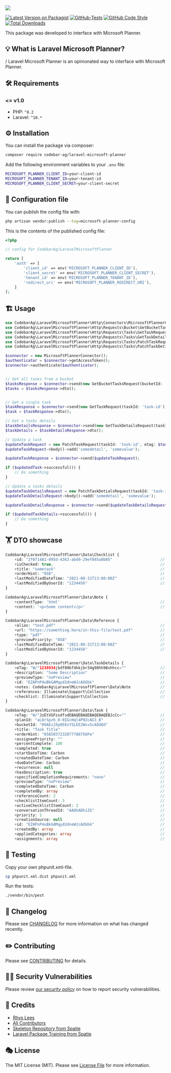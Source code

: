 <img src="https://banners.beyondco.de/Laravel%20Microsoft%20Planner.png?theme=light&packageManager=composer+require&packageName=codebar-ag%2Flaravel-microsoft-planner&pattern=circuitBoard&style=style_1&description=An+opinionated+way+to+interface+with+Microsoft+Planner&md=1&showWatermark=0&fontSize=175px&images=document-report">

[![Latest Version on Packagist](https://img.shields.io/packagist/v/codebar-ag/laravel-microsoft-planner.svg?style=flat-square)](https://packagist.org/packages/codebar-ag/laravel-microsoft-planner)
[![GitHub-Tests](https://github.com/codebar-ag/laravel-microsoft-planner/actions/workflows/run-tests.yml/badge.svg?branch=main)](https://github.com/codebar-ag/laravel-microsoft-planner/actions/workflows/run-tests.yml)
[![GitHub Code Style](https://github.com/codebar-ag/laravel-microsoft-planner/actions/workflows/fix-php-code-style-issues.yml/badge.svg?branch=main)](https://github.com/codebar-ag/laravel-microsoft-planner/actions/workflows/fix-php-code-style-issues.yml)
[![Total Downloads](https://img.shields.io/packagist/dt/codebar-ag/laravel-microsoft-planner.svg?style=flat-square)](https://packagist.org/packages/codebar-ag/laravel-microsoft-planner)

This package was developed to interface with Microsoft Planner.

## 💡 What is Laravel Microsoft Planner?
/
Laravel Microsoft Planner is an opinionated way to interface with Microsoft Planner.


## 🛠 Requirements

### <= v1.0

- PHP: `^8.2`
- Laravel: `^10.*`

## ⚙️ Installation

You can install the package via composer:

```bash
composer require codebar-ag/laravel-microsoft-planner
```

Add the following environment variables to your `.env` file:

```bash
MICROSOFT_PLANNER_CLIENT_ID=your-client-id
MICROSOFT_PLANNER_TENANT_ID=your-tenant-id
MICROSOFT_PLANNER_CLIENT_SECRET=your-client-secret
```


## 🔧 Configuration file

You can publish the config file with:

```bash
php artisan vendor:publish --tag=microsoft-planner-config
```

This is the contents of the published config file:

```php
<?php

// config for CodebarAg/LaravelMicrosoftPlanner

return [
    'auth' => [
        'client_id' => env('MICROSOFT_PLANNER_CLIENT_ID'),
        'client_secret' => env('MICROSOFT_PLANNER_CLIENT_SECRET'),
        'tenant_id' => env('MICROSOFT_PLANNER_TENANT_ID'),
        'redirect_uri' => env('MICROSOFT_PLANNER_REDIRECT_URI'),
    ]
];
```

## 🏗 Usage

```php
use CodebarAg\LaravelMicrosoftPlanner\Http\Connectors\MicrosoftPlannerConnector;
use CodebarAg\LaravelMicrosoftPlanner\Http\Requests\Bucket\GetBucketTasksRequest;
use CodebarAg\LaravelMicrosoftPlanner\Http\Requests\Tasks\GetTaskRequest;
use CodebarAg\LaravelMicrosoftPlanner\Http\Requests\Tasks\GetTaskDetailsRequest;
use CodebarAg\LaravelMicrosoftPlanner\Http\Requests\Tasks\PatchTaskRequest;
use CodebarAg\LaravelMicrosoftPlanner\Http\Requests\Tasks\PatchTaskDetialsRequest;

$connector = new MicrosoftPlannerConnector();
$authenticator = $connector->getAccessToken();
$connector->authenticate($authenticator);


// Get all tasks from a bucket
$tasksResponse = $connector->send(new GetBucketTasksRequest(bucketId: 'bucket-id'));
$tasks = $tasksResponse->dto();


// Get a single task
$taskResponse = $connector->send(new GetTaskRequest(taskId: 'task-id'));
$task = $taskResponse->dto();

// Get a tasks details
$taskDetailsResponse = $connector->send(new GetTaskDetailsRequest(taskId: 'task-id'));
$taskDetails = $taskDetailsResponse->dto();

// Update a task
$updateTaskRequest = new PatchTaskRequest(taskId: 'task-id', etag: $task->eTag);
$updateTaskRequest->body()->add('somedetail', 'somevalue');

$updateTaskResponse = $connector->send($updateTaskRequest);

if ($updatedTask->successful()) {
    // Do something
}

// Update a tasks details
$updateTaskDetailsRequest = new PatchTaskDetialsRequest(taskId: 'task-id', etag: $taskDetails->eTag);
$updateTaskDetailsRequest->body()->add('somedetail', 'somevalue');

$updateTaskDetailsResponse = $connector->send($updateTaskDetailsRequest);

if ($updatedTaskDetails->successful()) {
    // Do something
}
```

## 🏋️ DTO showcase

```php
CodebarAg\LaravelMicrosoftPlanner\Data\Checklist {
    +id: "2f071481-095d-4363-abd9-29ef845a8b05"                     // string
    +isChecked: true,                                               // bool
    +title: "sometask"                                              // string
    +orderHint: "858",                                              // string
    +lastModifiedDateTime: "2021-08-31T13:00:00Z"                   // string
    +lastModifiedByUserId: "1234456"                                // string|null
}

CodebarAg\LaravelMicrosoftPlanner\Data\Note {
    +contentType: 'html'                                            // string
    +content: '<p>Some content</p>'                                 // string
}

CodebarAg\LaravelMicrosoftPlanner\Data\Reference {
    +alias: "test.pdf"                                              // string
    +url: "https://something.here/in-this-file/test.pdf"            // string
    +type: "pdf"                                                    // string
    +previewPriority: "858"                                         // string
    +lastModifiedDateTime: "2021-08-31T13:00:00Z"                   // string
    +lastModifiedByUserId: "1234456"                                // string
}

CodebarAg\LaravelMicrosoftPlanner\Data\TaskDetails {
    +eTag: "W/"1238934jbdf89bfdkkjbr34g98hh98vhhcc=""               // string
    +description: "Some Description"                                // string
    +previewType: "noPreview"                                       // string
    +id: "EZAPnP4uBkGAMqyd2dneWJcAOGbk"                             // string
    +notes: CodebarAg\LaravelMicrosoftPlanner\Data\Note             // Note
    +references: Illuminate\Support\Collection                      // Collection
    +checklist: Illuminate\Support\Collection                       // Collection
}

CodebarAg\LaravelMicrosoftPlanner\Data\Task {
    +eTag: "W/"JzEtVGFzsdfsdEBAQEBAQEBAQEBAQEBJcCc=""               // string
    +planId: "aL8rSpzb_0-0IGcHql4P0ZcAG3_B"                         // string
    +bucketId: "09AEzJXp0E6zY5LEE2Wsv5cAOdQd"                       // string
    +title: "Task Title"                                            // string
    +orderHint: "8585037232077788756Pe"                             // string
    +assigneePriority: ""                                           // string
    +percentComplete: 100                                           // int
    +completed: true                                                // bool
    +startDateTime: Carbon                                          // Carbon\Carbon|null
    +createdDateTime: Carbon                                        // Carbon\Carbon
    +dueDateTime: Carbon                                            // Carbon\Carbon|null
    +recurrence: null                                               // array|null
    +hasDescription: true                                           // bool
    +specifiedCompletionRequirements: "none"                        // string
    +previewType: "noPreview"                                       // string
    +completedDateTime: Carbon                                      // Carbon\Carbon|null
    +completedBy: array                                             // array
    +referenceCount: 2                                              // int
    +checklistItemCount: 3                                          // int
    +activeChecklistItemCount: 2                                    // int
    +conversationThreadId: "AAQkADk1ZG"                             // string|null
    +priority: 1                                                    // int
    +creationSource: null                                           // string|null
    +id: "EZAPnP4uBkGAMqyd2dneWJcAOGbk"                             // string
    +createdBy: array                                               // array
    +appliedCategories: array                                       // array
    +assignments: array                                             // array
```

## 🚧 Testing

Copy your own phpunit.xml-file.

```bash
cp phpunit.xml.dist phpunit.xml
```

Run the tests:

```bash
./vendor/bin/pest
```

## 📝 Changelog

Please see [CHANGELOG](CHANGELOG.md) for more information on what has changed recently.

## ✏️ Contributing

Please see [CONTRIBUTING](.github/CONTRIBUTING.md) for details.

## 🧑‍💻 Security Vulnerabilities

Please review [our security policy](.github/SECURITY.md) on how to report security vulnerabilities.

## 🙏 Credits

- [Rhys Lees](https://github.com/RhysLees)
- [All Contributors](../../contributors)
- [Skeleton Repository from Spatie](https://github.com/spatie/package-skeleton-laravel)
- [Laravel Package Training from Spatie](https://spatie.be/videos/laravel-package-training)

## 🎭 License

The MIT License (MIT). Please see [License File](LICENSE.md) for more information.
